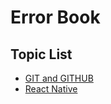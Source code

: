 # Error Book

## Topic List

- [GIT and GITHUB](./GIT-AND-GITHUB/index.md)
- [React Native](./REACT-NATIVE/index.md)
